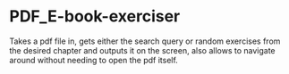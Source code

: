 # PDF_E-book-exerciser

Takes a pdf file in, gets either the search query or random exercises from the desired chapter and outputs it on the screen, also allows to navigate around without needing to open the pdf itself.
